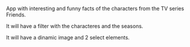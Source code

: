 App with interesting and funny facts of the characters from the TV series Friends.

It will have a filter with the characteres and the seasons.

It will have a dinamic image and 2 select elements.